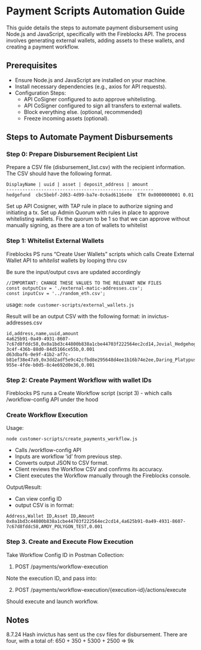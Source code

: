 # Payment Scripts Automation Guide
This guide details the steps to automate payment disbursement using Node.js and JavaScript, specifically with the Fireblocks API. The process involves generating external wallets, adding assets to these wallets, and creating a payment workflow.

## Prerequisites
- Ensure Node.js and JavaScript are installed on your machine.
- Install necessary dependencies (e.g., axios for API requests).
- Configuration Steps:
     - API CoSigner configured to auto approve whitelisting.
     - API CoSigner configured to sign all transfers to external wallets.
     - Block everything else. (optional, recommended)
     - Freeze incoming assets (optional).

## Steps to Automate Payment Disbursements
### Step 0: Prepare Disbursement Recipient List
Prepare a CSV file (disbursement_list.csv) with the recipient information. The CSV should have the following format.
```
DisplayName | uuid | asset | deposit_address | amount
-------------------------------------------------------
hedgefund  cbc5bebf-2d63-4d99-ba7e-0c6ad6116e0e  ETH 0x0000000001 0.01          
```

Set up API Cosigner, with TAP rule in place to authorize signing and initiating a tx. 
Set up Admin Quorum with rules in place to approve whitelisting wallets. Fix the quorum to be 1 so that we can approve without manually signing, as there are a ton of wallets to whitelist

### Step 1: Whitelist External Wallets
Fireblocks PS runs “Create User Wallets” scripts which calls Create External Wallet API to *whitelist* wallets by
looping thru csv 

Be sure the input/output csvs are updated accordingly
```
//IMPORTANT: CHANGE THESE VALUES TO THE RELEVANT NEW FILES
const outputCsv = './external-matic-addresses.csv';
const inputCsv = '../random_eth.csv';
```

usage:
`node customer-scripts/external_wallets.js`

Result will be an output CSV with the following format: in invictus-addresses.csv
```
id,address,name,uuid,amount
4a625b91-0a49-4931-8607-7c67d8fddc58,0x0a1bd3c44800b838a1cbe44703f222564ec2cd14,Jovial_Hedgehog_819.7581218219924,f3d1c5ca-3c4f-436b-88d0-84d5166ce55b,0.001
d63dbaf6-0e9f-41b2-af7c-b81ef38e47a9,0x3dd2adf5e9c42cfbd8e295648d4ee1b16b74e2ee,Daring_Platypus_776.3620025456147,346f467e-955e-4fde-b0d5-8c4e692d0e36,0.001
```

### Step 2: Create Payment Workflow with wallet IDs
Fireblocks PS runs a Create Workflow script (script 3) - 
which calls /workflow-config API under the hood

### Create Workflow Execution

Usage: 

`node customer-scripts/create_payments_workflow.js`


- Calls /workflow-config API
- Inputs are workflow ‘id’ from previous step. 
- Converts output JSON to CSV format.
- Client reviews the Workflow CSV and confirms its accuracy.
- Client executes the Workflow manually through the Fireblocks console.  

Output/Result: 
- Can view config ID 
- output CSV is in format:

```
Address,Wallet ID,Asset ID,Amount
0x0a1bd3c44800b838a1cbe44703f222564ec2cd14,4a625b91-0a49-4931-8607-7c67d8fddc58,AMOY_POLYGON_TEST,0.001
```

### Step 3. Create and Execute Flow Execution

Take Workflow Config ID in Postman Collection:

1. POST /payments/workflow-execution

Note the execution ID, and pass into:

2. POST /payments/workflow-execution/{execution-id}/actions/execute

Should execute and launch workflow.

## Notes

8.7.24
Hash invictus has sent us the csv files for disbursement. There are four, with a total of:
650 + 350 + 5300 + 2500 => 9k 

